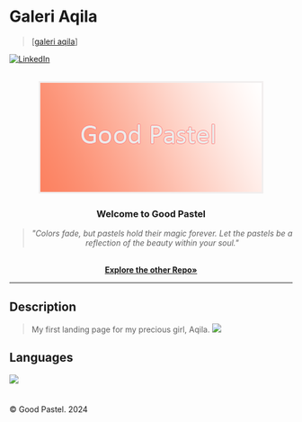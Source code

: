 # Galeri Aqila

> [[galeri aqila](https://good-pastel.github.io/galeri-aqila)]

[![LinkedIn][linkedin-shield]][linkedin-url]

<br />
<div align="center">
  <a href="https://github.com/good-pastel/good-pastel.github.io">
    <img src="https://raw.githubusercontent.com/good-pastel/good-pastel.github.io/main/img/header.png" alt="Header" width="400" height="200">
  </a>

  <h3 align="center">Welcome to Good Pastel</h3>

  <p align="center">
   <blockquote><i>"Colors fade, but pastels hold their magic forever. Let the pastels be a reflection of the beauty within your soul."</i></blockquote>
   <br />
    <a href="https://github.com/good-pastel?tab=repositories"><strong>Explore the other Repo»</strong></a>
  </p>
</div>

---

## Description

> My first landing page for my precious girl, Aqila.
> <img src="https://i.ibb.co/7XXq1R6/photo-3.png">

## Languages

<img src="https://i.ibb.co/F6XwY0C/1.png">
<br>
<br>
<br>
&copy Good Pastel. 2024

<!-- MARKDOWN LINKS & IMAGES -->

[linkedin-shield]: https://svgur.com/i/12Gy.svg
[linkedin-url]: https://linkedin.com/in/deviyool
[aqila]: https://aqilamahes.rf.gd/img/photo-1.jpg/
